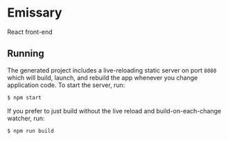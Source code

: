 # Emissary
React front-end

## Running

The generated project includes a live-reloading static server on port `8080` which will build, launch, and rebuild the app whenever you change application code. To start the server, run:

```bash
$ npm start
```

If you prefer to just build without the live reload and build-on-each-change watcher, run:

```bash
$ npm run build
```